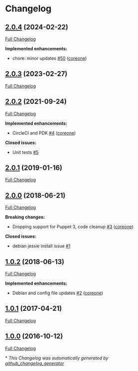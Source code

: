 # Changelog

## [2.0.4](https://github.com/broadinstitute/puppet-amavisd/tree/2.0.4) (2024-02-22)

[Full Changelog](https://github.com/broadinstitute/puppet-amavisd/compare/2.0.3...2.0.4)

**Implemented enhancements:**

- chore: minor updates [\#50](https://github.com/broadinstitute/puppet-amavisd/pull/50) ([coreone](https://github.com/coreone))

## [2.0.3](https://github.com/broadinstitute/puppet-amavisd/tree/2.0.3) (2023-02-27)

[Full Changelog](https://github.com/broadinstitute/puppet-amavisd/compare/2.0.2...2.0.3)

## [2.0.2](https://github.com/broadinstitute/puppet-amavisd/tree/2.0.2) (2021-09-24)

[Full Changelog](https://github.com/broadinstitute/puppet-amavisd/compare/2.0.1...2.0.2)

**Implemented enhancements:**

- CircleCI and PDK [\#4](https://github.com/broadinstitute/puppet-amavisd/pull/4) ([coreone](https://github.com/coreone))

**Closed issues:**

- Unit tests [\#5](https://github.com/broadinstitute/puppet-amavisd/issues/5)

## [2.0.1](https://github.com/broadinstitute/puppet-amavisd/tree/2.0.1) (2019-01-16)

[Full Changelog](https://github.com/broadinstitute/puppet-amavisd/compare/2.0.0...2.0.1)

## [2.0.0](https://github.com/broadinstitute/puppet-amavisd/tree/2.0.0) (2018-06-21)

[Full Changelog](https://github.com/broadinstitute/puppet-amavisd/compare/1.0.2...2.0.0)

**Breaking changes:**

- Dropping support for Puppet 3, code cleanup [\#3](https://github.com/broadinstitute/puppet-amavisd/pull/3) ([coreone](https://github.com/coreone))

**Closed issues:**

- debian jessie install issue [\#1](https://github.com/broadinstitute/puppet-amavisd/issues/1)

## [1.0.2](https://github.com/broadinstitute/puppet-amavisd/tree/1.0.2) (2018-06-13)

[Full Changelog](https://github.com/broadinstitute/puppet-amavisd/compare/1.0.1...1.0.2)

**Implemented enhancements:**

- Debian and config file updates [\#2](https://github.com/broadinstitute/puppet-amavisd/pull/2) ([coreone](https://github.com/coreone))

## [1.0.1](https://github.com/broadinstitute/puppet-amavisd/tree/1.0.1) (2017-04-21)

[Full Changelog](https://github.com/broadinstitute/puppet-amavisd/compare/1.0.0...1.0.1)

## [1.0.0](https://github.com/broadinstitute/puppet-amavisd/tree/1.0.0) (2016-10-12)

[Full Changelog](https://github.com/broadinstitute/puppet-amavisd/compare/e7ce89ccabbcd68e8627645cadcad4a15ce829f3...1.0.0)



\* *This Changelog was automatically generated by [github_changelog_generator](https://github.com/github-changelog-generator/github-changelog-generator)*
